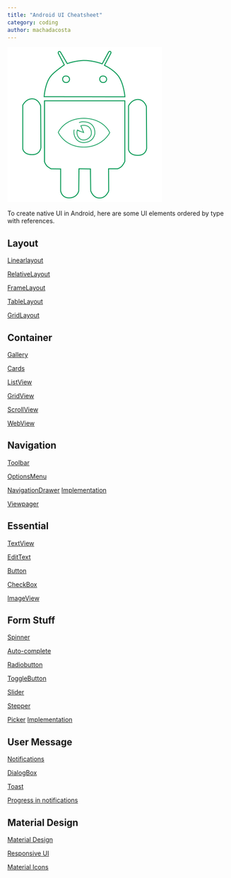 ```yaml
---
title: "Android UI Cheatsheet"
category: coding
author: machadacosta
---
```


![Android View](/img/post/android-view.png)

To create native UI in Android, here are some UI elements ordered by type with references.

## <i class="fa fa-th" aria-hidden="true"></i> Layout
<i class="fa fa-list" aria-hiden="true"></i> [Linearlayout](https://developer.android.com/guide/topics/ui/layout/linear.html)

<i class="fa fa-th-large" aria-hidden="true"></i> [RelativeLayout](https://developer.android.com/guide/topics/ui/layout/relative.html)

<i class="fa fa-square-o" aria-hidden="true"></i> [FrameLayout](https://developer.android.com/reference/android/widget/FrameLayout.html)

<i class="fa fa-table" aria-hidden="true"></i> [TableLayout](https://developer.android.com/guide/topics/ui/layout/grid.html)

<i class="fa fa-th" aria-hidden="true"></i> [GridLayout](https://android-developers.googleblog.com/2011/11/new-layout-widgets-space-and-gridlayout.html)

## <i class="fa fa-th-large" aria-hidden="true"></i> Container
<i class="fa fa-files-o" aria-hidden="true"></i> [Gallery](https://developer.android.com/reference/android/widget/Gallery.html)

<i class="fa fa-th-large" aria-hidden="true"></i> [Cards](https://developer.android.com/training/material/lists-cards.html)

<i class="fa fa-list-ul" aria-hidden="true"></i> [ListView](https://developer.android.com/guide/topics/ui/layout/listview.html)

<i class="fa fa-th" aria-hidden="true"></i> [GridView](https://developer.android.com/guide/topics/ui/layout/gridview.html)

<i class="fa fa-arrows-v" aria-hidden="true"></i> [ScrollView](https://developer.android.com/reference/android/widget/ScrollView.html)

<i class="fa fa-globe" aria-hidden="true"></i> [WebView](https://developer.android.com/guide/webapps/webview.html)

## <i class="fa fa-bars" aria-hidden="true"></i> Navigation
<i class="fa fa-cog" aria-hidden="true"></i> [Toolbar](https://developer.android.com/training/appbar/setting-up.html)

<i class="fa fa-ellipsis-v" aria-hidden="true"></i> [OptionsMenu](https://developer.android.com/guide/topics/ui/menus.html)

<i class="fa fa-bars" aria-hidden="true"></i> [NavigationDrawer](https://developer.android.com/design/patterns/navigation-drawer.html) <i class="fa fa-code" aria-hidden="true"></i> [Implementation](https://developer.android.com/training/implementing-navigation/nav-drawer.html)

<i class="fa fa-arrows-h" aria-hidden="true"></i> [Viewpager](https://developer.android.com/training/implementing-navigation/lateral.html)

## <i class="fa fa-text-width" aria-hidden="true"></i> Essential
<i class="fa fa-text-width" aria-hidden="true"></i> [TextView](https://developer.android.com/reference/android/widget/TextView.html)

<i class="fa fa-i-cursor" aria-hidden="true"></i> [EditText](https://developer.android.com/guide/topics/ui/controls/text.html)

<i class="fa fa-square" aria-hidden="true"></i> [Button](https://developer.android.com/guide/topics/ui/controls/button.html)

<i class="fa fa-check-square-o" aria-hidden="true"></i> [CheckBox](https://developer.android.com/guide/topics/ui/controls/checkbox.html)

<i class="fa fa-picture-o" aria-hidden="true"></i> [ImageView](https://developer.android.com/training/displaying-bitmaps/display-bitmap.html)

## <i class="fa fa-toggle-on" aria-hidden="true"></i> Form Stuff
<i class="fa fa-chevron-down" aria-hidden="true"></i> [Spinner]( https://developer.android.com/guide/topics/ui/controls/spinner.html)

<i class="fa fa-terminal" aria-hidden="true"></i> [Auto-complete](https://developer.android.com/reference/android/widget/AutoCompleteTextView.html)

<i class="fa fa-dot-circle-o" aria-hidden="true"></i> <i class="fa fa-circle-o" aria-hidden="true"></i> [Radiobutton](https://developer.android.com/guide/topics/ui/controls/radiobutton.html)

<i class="fa fa-toggle-on" aria-hidden="true"></i> [ToggleButton](https://developer.android.com/guide/topics/ui/controls/togglebutton.html)

<i class="fa fa-sliders" aria-hidden="true"></i> [Slider](http://developer.android.com/design/building-blocks/seek-bars.html)

<i class="fa fa-list-ol" aria-hidden="true"></i> [Stepper](https://material.google.com/components/steppers.html)

<i class="fa fa-calendar-o" aria-hidden="true"></i> [Picker](http://developer.android.com/design/building-blocks/pickers.html) <i class="fa fa-code" aria-hidden="true"></i> [Implementation](https://developer.android.com/guide/topics/ui/controls/pickers.html)

## <i class="fa fa-exclamation-triangle" aria-hidden="true"></i> User Message
<i class="fa fa-exclamation-triangle" aria-hidden="true"></i> [Notifications](https://developer.android.com/guide/topics/ui/notifiers/notifications.html)

<i class="fa fa-exclamation-circle" aria-hidden="true"></i> [DialogBox](https://developer.android.com/guide/topics/ui/dialogs.html)

<i class="fa fa-exclamation-circle" aria-hidden="true"></i> [Toast](https://developer.android.com/guide/topics/ui/notifiers/toasts.html)

<i class="fa fa-refresh" aria-hidden="true"></i> [Progress in notifications](https://developer.android.com/training/notify-user/display-progress.html)

## <i class="fa fa-paint-brush" aria-hidden="true"></i> Material Design
<i class="fa fa-laptop" aria-hidden="true"></i> [Material Design](https://developer.android.com/design/index.html)

<i class="fa fa-tablet" aria-hidden="true"> </i> [Responsive UI](https://material.google.com/layout/responsive-ui.html)

<i class="fa fa-paint-brush" aria-hidden="true"></i> [Material Icons](https://design.google.com/icons/index.html)

